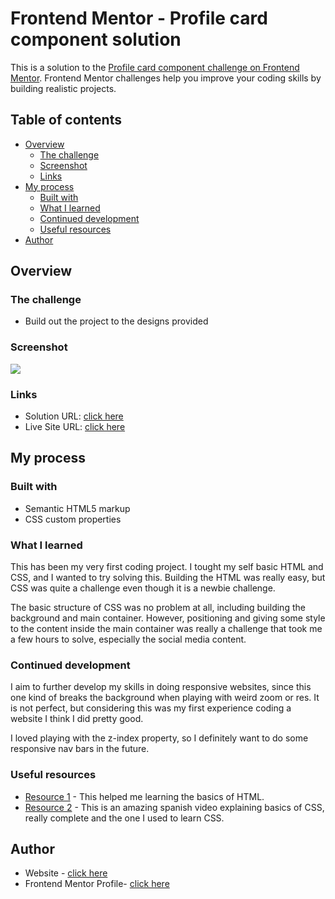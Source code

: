 # Frontend Mentor - Profile card component solution

This is a solution to the [Profile card component challenge on Frontend Mentor](https://www.frontendmentor.io/challenges/profile-card-component-cfArpWshJ). Frontend Mentor challenges help you improve your coding skills by building realistic projects. 

## Table of contents

- [Overview](#overview)
  - [The challenge](#the-challenge)
  - [Screenshot](#screenshot)
  - [Links](#links)
- [My process](#my-process)
  - [Built with](#built-with)
  - [What I learned](#what-i-learned)
  - [Continued development](#continued-development)
  - [Useful resources](#useful-resources)
- [Author](#author)

## Overview

### The challenge

- Build out the project to the designs provided

### Screenshot

![](/design/my-own-desing.jpeg)

### Links

- Solution URL: [click here](https://www.frontendmentor.io/solutions/first-coding-experience-after-learning-the-basics-profile-card-comp-UHaanzfyq)
- Live Site URL: [click here](https://evoke0.github.io/FEM-ProfileCardComp/)

## My process

### Built with

- Semantic HTML5 markup
- CSS custom properties

### What I learned

This has been my very first coding project. I tought my self basic HTML and CSS, and I wanted to try solving this. Building the HTML was really easy, but CSS was quite a challenge even though it is a newbie challenge.

The basic structure of CSS was no problem at all, including building the background and main container. However, positioning and giving some style to the content inside the main container was really a challenge that took me a few hours to solve, especially the social media content.

### Continued development

I aim to further develop my skills in doing responsive websites, since this one kind of breaks the background when playing with weird zoom or res. It is not perfect, but considering this was my first experience coding a website I think I did pretty good.

I loved playing with the z-index property, so I definitely want to do some responsive nav bars in the future.

### Useful resources

- [Resource 1](https://youtu.be/vz4z0RLcAyk) - This helped me learning the basics of HTML.
- [Resource 2](https://youtu.be/N8V5JhasaSE) - This is an amazing spanish video explaining basics of CSS, really complete and the one I used to learn CSS.

## Author

- Website - [click here](https://evoke0.github.io/FEM-ProfileCardComp/)
- Frontend Mentor Profile- [click here](https://www.frontendmentor.io/profile/evoke0)
